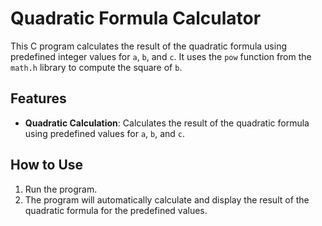 # Quadratic Formula Calculator

This C program calculates the result of the quadratic formula using predefined integer values for `a`, `b`, and `c`. It uses the `pow` function from the `math.h` library to compute the square of `b`.

## Features

- **Quadratic Calculation**: Calculates the result of the quadratic formula using predefined values for `a`, `b`, and `c`.

## How to Use

1. Run the program.
2. The program will automatically calculate and display the result of the quadratic formula for the predefined values.
